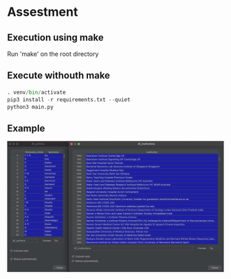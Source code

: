 # Assestment

## Execution using make

Run 'make' on the root directory

## Execute withouth make

```python
. venv/bin/activate
pip3 install -r requirements.txt --quiet
python3 main.py
```

## Example

![Ecample image](https://github.com/illan5/Medical-publications/blob/main/example_medical.png)
